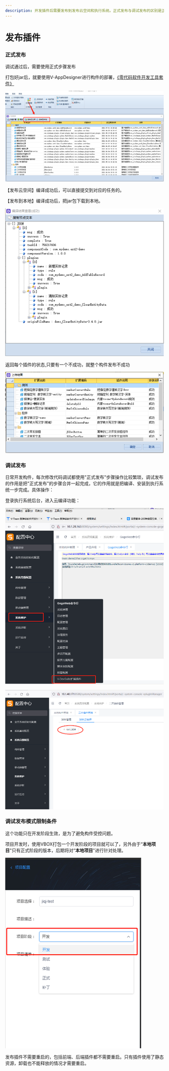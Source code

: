 ```yaml
---
description: 开发插件后需要发布到发布云空间和执行系统。正式发布与调试发布的区别是正式发布会上传发布云空间，调试发布则是云编译+安装到执行系统一步完成，减少操作步骤
---
```


# 发布插件

### 正式发布

调试通过后，需要使用正式步骤发布

打包好jar后，就要使用V-AppDesigner进行构件的部署，[《零代码软件开发工具套件》](http://www.yindangu.com/module-operation!executeOperation?componentCode=yindangu\_officialwebsite\&windowCode=Form\_Product\_VDevSuite\&token=%7B%22data%22%3A%7B%22inputParam%22%3A%7B%22variable%22%3A%7B%22formulaOpenMode%22%3A%22locationHref%22%7D%7D%7D%7D)

![云编译构件](../../.gitbook/assets/deploy-jar.png)

【发布云空间】编译成功后，可以直接提交到对应的任务的。

【发布到本地】编译成功后，把jar包下载到本地。

![](../../.gitbook/assets/deploy-jar2.png)

返回每个插件的状态,只要有一个不成功，就整个构件发布不成功

![上传成功](../../.gitbook/assets/jar-params4.png)

### 调试发布

日常开发构件，每次修改代码调试都使用"正式发布"步骤操作比较繁琐，调试发布的作用是把"正式发布"的步骤合并一起完成，它的作用就是把编译、安装到执行系统一步完成。具体操作：

登录执行系统后台，进入云编译功能：

![编译功能](<../../.gitbook/assets/image (81).png>)

![构件编译](<../../.gitbook/assets/image (84).png>)

### 调试发布模式限制条件

这个功能只在开发阶段生效，是为了避免构件受控问题。

项目开发时，使用VBOX打包一个开发阶段的项目就可以了，另外由于“**本地项目**"只有正式阶段的版本，后期将对“**本地项目**"进行针对处理。

![打包开发阶段](<../../.gitbook/assets/image (83).png>)

发布插件不需要重启的，包括前端、后端插件都不需要重启。只有插件使用了静态资源，卸载也不能释放的情况才需要重启。
